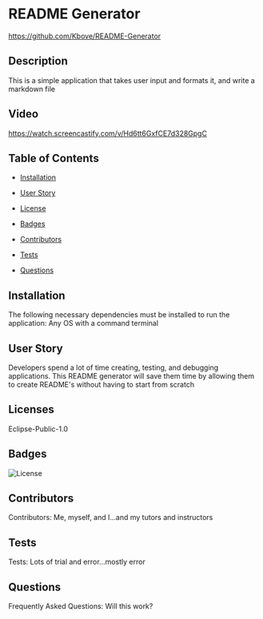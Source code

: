 # README Generator
https://github.com/Kbove/README-Generator
    
## Description
This is a simple application that takes user input and formats it, and write a markdown file 

## Video 
https://watch.screencastify.com/v/Hd6tt6GxfCE7d328GpgC
    
## Table of Contents
    
* [Installation](#Installation)
    
* [User Story](#Usage)
    
* [License](#License)
    
* [Badges](#Badges)
    
* [Contributors](#Contributors)
    
* [Tests](#Tests)
    
* [Questions](#Question)
    
## Installation <a id="Installation"></a>
The following necessary dependencies must be installed to run the application: Any OS with a command terminal
    
## User Story <a id="Usage"></a>
Developers spend a lot of time creating, testing, and debugging applications. This README generator will save them time by allowing them to create README's without having to start from scratch
    
## Licenses <a id="License"></a>
Eclipse-Public-1.0
    
## Badges <a id="Question"></a>
    
![License](https://img.shields.io/static/v1?label=license&message=Eclipse-Public-1.0&color=blue)
    
## Contributors <a id="Contributors"></a>
Contributors: Me, myself, and I...and my tutors and instructors
    
## Tests <a id="Tests"></a>
Tests: Lots of trial and error...mostly error
    
## Questions <a id="Question"></a>
Frequently Asked Questions: Will this work?
    
